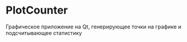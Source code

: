 # PlotCounter
Графическое приложение на Qt, генерирующее точки на графике и подсчитывающее статистику
